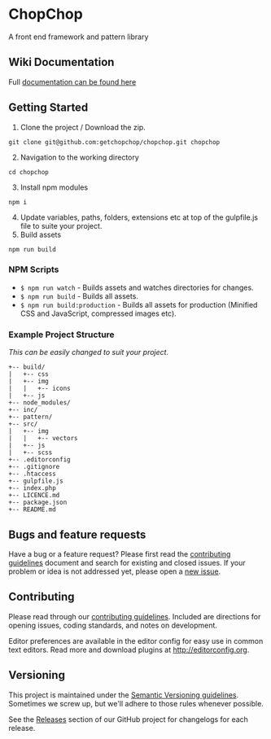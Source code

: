 # ChopChop
A front end framework and pattern library

## Wiki Documentation
Full [documentation can be found here](https://github.com/getchopchop/chopchop/wiki)

## Getting Started

1. Clone the project / Download the zip.
```
git clone git@github.com:getchopchop/chopchop.git chopchop
```
2. Navigation to the working directory
```
cd chopchop
```
3. Install npm modules
```
npm i
```
4. Update variables, paths, folders, extensions etc at top of the gulpfile.js
file to suite your project.
5. Build assets
```
npm run build
```

### NPM Scripts
* `$ npm run watch` - Builds assets and watches directories for changes.
* `$ npm run build` - Builds all assets.
* `$ npm run build:production` - Builds all assets for production (Minified CSS
  and JavaScript, compressed images etc).

### Example Project Structure
*This can be easily changed to suit your project.*
```
+-- build/
|   +-- css
|   +-- img
|   |   +-- icons
|   +-- js
+-- node_modules/
+-- inc/
+-- pattern/
+-- src/
|   +-- img
|   |   +-- vectors
|   +-- js
|   +-- scss
+-- .editorconfig
+-- .gitignore
+-- .htaccess
+-- gulpfile.js
+-- index.php
+-- LICENCE.md
+-- package.json
+-- README.md
```

## Bugs and feature requests

Have a bug or a feature request? Please first read the [contributing guidelines](https://github.com/getchopchop/chopchop/blob/next/.github/CONTRIBUTING.md)
document and search for existing and closed issues. If your problem or idea is
not addressed yet, please open a [new issue](https://github.com/getchopchop/chopchop/issues).

## Contributing

Please read through our [contributing guidelines](https://github.com/getchopchop/chopchop/blob/next/.github/CONTRIBUTING.md).
Included are directions for opening issues, coding standards, and notes on
development.

Editor preferences are available in the editor config for easy use in common
text editors. Read more and download plugins at http://editorconfig.org.

## Versioning

This project is maintained under the [Semantic Versioning guidelines](http://semver.org/).
Sometimes we screw up, but we'll adhere to those rules whenever possible.

See the [Releases](https://github.com/getchopchop/chopchop/releases) section
of our GitHub project for changelogs for each release.
